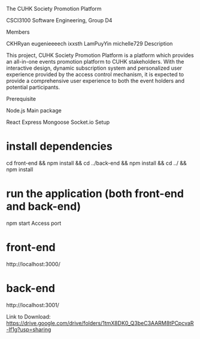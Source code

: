 The CUHK Society Promotion Platform

CSCI3100 Software Engineering, Group D4

Members

CKHRyan
eugenieeeech
ixxsth
LamPuyYin
michelle729
Description

This project, CUHK Society Promotion Platform is a platform which provides an all-in-one events promotion platform to CUHK stakeholders. With the interactive design, dynamic subscription system and personalized user experience provided by the access control mechanism, it is expected to provide a comprehensive user experience to both the event holders and potential participants.

Prerequisite

Node.js
Main package

React
Express
Mongoose
Socket.io
Setup

# install dependencies
cd front-end && npm install && cd ../back-end && npm install && cd ../ && npm install

# run the application (both front-end and back-end)
npm start
Access port

# front-end
http://localhost:3000/

# back-end
http://localhost:3001/

Link to Download:
https://drive.google.com/drive/folders/1tmX8DK0_Q3beC3AARM8tPCpcvaR-If1g?usp=sharing 
